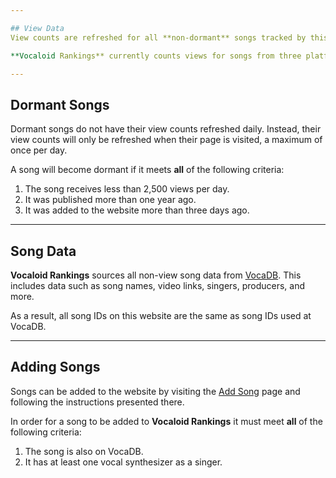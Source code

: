 ```yaml
---

## View Data
View counts are refreshed for all **non-dormant** songs tracked by this website every day at midnight UTC.

**Vocaloid Rankings** currently counts views for songs from three platforms; [YouTube](https://www.youtube.com), [Niconico](https://www.nicovideo.jp/), and [bilibili](https://www.bilibili.tv). All song view counts are acquired by the offical APIs provided by these platforms.

---
```


## Dormant Songs
Dormant songs do not have their view counts refreshed daily. 
Instead, their view counts will only be refreshed when their page is visited, a maximum of once per day.

A song will become dormant if it meets **all** of the following criteria:

1. The song receives less than 2,500 views per day.
2. It was published more than one year ago.
3. It was added to the website more than three days ago.

---

## Song Data
**Vocaloid Rankings** sources all non-view song data from [VocaDB](https://vocadb.net/). 
This includes data such as song names, video links, singers, producers, and more.

As a result, all song IDs on this website are the same as song IDs used at VocaDB.

---

## Adding Songs
Songs can be added to the website by visiting the [Add Song](./song/add) page and following the instructions presented there.

In order for a song to be added to **Vocaloid Rankings** it must meet **all** of the following criteria:

1. The song is also on VocaDB.
2. It has at least one vocal synthesizer as a singer.